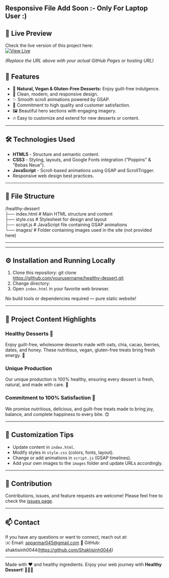 Responsive File Add Soon :- Only For Laptop User :)
---

## 👀 Live Preview

Check the live version of this project here:  
[![View Live](https://img.shields.io/badge/View-Live%20Demo-brightgreen)](https://shaktisinh0044.github.io/Ice_Cream_web/)

*(Replace the URL above with your actual GitHub Pages or hosting URL)*



## 🚀 Features

- 🥗 **Natural, Vegan & Gluten-Free Desserts:** Enjoy guilt-free indulgence.
- 🎨 Clean, modern, and responsive design.
- ✨ Smooth scroll animations powered by GSAP.
- 💯 Commitment to high quality and customer satisfaction.
- 🖼️ Beautiful hero sections with engaging imagery.
- 🔥 Easy to customize and extend for new desserts or content.

---

## 🛠️ Technologies Used

- **HTML5** - Structure and semantic content.
- **CSS3** - Styling, layouts, and Google Fonts integration ("Poppins" & "Bebas Neue").
- **JavaScript** - Scroll-based animations using GSAP and ScrollTrigger.
- Responsive web design best practices.

---

## 📂 File Structure

/healthy-dessert <br>
├── index.html # Main HTML structure and content <br>
├── style.css # Stylesheet for design and layout <br>
├── script.js # JavaScript file containing GSAP animations <br>
└── images/ # Folder containing images used in the site (not provided here) <br>


---


---

## ⚙️ Installation and Running Locally

1. Clone this repository:
git clone https://github.com/yourusername/healthy-dessert.git
2. Change directory: 
3. Open `index.html` in your favorite web browser.

No build tools or dependencies required — pure static website!




---

## 📝 Project Content Highlights

### Healthy Desserts 🍰

Enjoy guilt-free, wholesome desserts made with oats, chia, cacao, berries, dates, and honey. These nutritious, vegan, gluten-free treats bring fresh energy. 🌱

### Unique Production

Our unique production is 100% healthy, ensuring every dessert is fresh, natural, and made with care. 💚

### Commitment to 100% Satisfaction 🎯

We promise nutritious, delicious, and guilt-free treats made to bring joy, balance, and complete happiness to every bite. 😊

---

## 📌 Customization Tips

- Update content in `index.html`.
- Modify styles in `style.css` (colors, fonts, layout).
- Change or add animations in `script.js` (GSAP timelines).
- Add your own images to the `images` folder and update URLs accordingly.

---

## 🤝 Contribution

Contributions, issues, and feature requests are welcome! Please feel free to check the [issues page](https://github.com/yourusername/healthy-dessert/issues).

---

## 📫 Contact

If you have any questions or want to connect, reach out at:  
✉️ Email: spparmar045@gmail.com 
🐙 GitHub: shaktisinh0044(https://github.com/Shaktisinh0044)

---

Made with ❤️ and healthy ingredients. Enjoy your web journey with **Healthy Dessert**! 🍩🥥🍇


